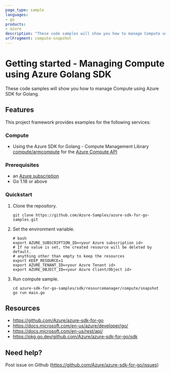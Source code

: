 ```yaml
---
page_type: sample
languages:
- go
products:
- azure
description: "These code samples will show you how to manage Compute using Azure SDK for Golang."
urlFragment: compute-snapshot
---
```


# Getting started - Managing Compute using Azure Golang SDK

These code samples will show you how to manage Compute using Azure SDK for Golang.

## Features

This project framework provides examples for the following services:

### Compute
* Using the Azure SDK for Golang - Compute Management Library [compute/armcompute](https://pkg.go.dev/github.com/Azure/azure-sdk-for-go/sdk/resourcemanager/compute/armcompute) for the [Azure Compute API](https://docs.microsoft.com/en-us/rest/api/compute/)

### Prerequisites
* an [Azure subscription](https://azure.microsoft.com)
* Go 1.18 or above

### Quickstart

1. Clone the repository.

    ```
    git clone https://github.com/Azure-Samples/azure-sdk-for-go-samples.git
    ```
2. Set the environment variable.

   ```
   # bash
   export AZURE_SUBSCRIPTION_ID=<your Azure subscription id> 
   # If no value is set, the created resource will be deleted by default.
   # anything other than empty to keep the resources
   export KEEP_RESOURCE=1 
   export AZURE_TENANT_ID=<your Azure Tenant id>          
   export AZURE_OBJECT_ID=<your Azure Client/Object id> 
   ```

3. Run compute sample.

    ```
    cd azure-sdk-for-go-samples/sdk/resourcemanager/compute/snapshot
    go run main.go
    ```
   
## Resources

- https://github.com/Azure/azure-sdk-for-go
- https://docs.microsoft.com/en-us/azure/developer/go/
- https://docs.microsoft.com/en-us/rest/api/
- https://pkg.go.dev/github.com/Azure/azure-sdk-for-go/sdk

## Need help?

Post issue on Github (https://github.com/Azure/azure-sdk-for-go/issues)
